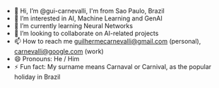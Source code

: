 - 👋 Hi, I’m @gui-carnevalli, I'm from Sao Paulo, Brazil
- 👀 I’m interested in AI, Machine Learning and GenAI
- 🌱 I’m currently learning Neural Networks
- 💞️ I’m looking to collaborate on AI-related projects
- 📫 How to reach me guilhermecarnevalli@gmail.com (personal), carnevalli@google.com (work) 
- 😄 Pronouns: He / Him
- ⚡ Fun fact: My surname means Carnaval or Carnival, as the popular holiday in Brazil

<!---
gui-carnevalli/gui-carnevalli is a ✨ special ✨ repository because its `README.md` (this file) appears on your GitHub profile.
You can click the Preview link to take a look at your changes.
--->
